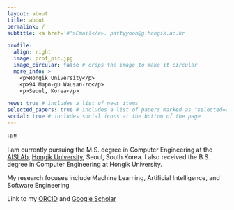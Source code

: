 ```yaml
---
layout: about
title: about
permalink: /
subtitle: <a href='#'>Email</a>. pattyyoon@g.hongik.ac.kr

profile:
  align: right
  image: prof_pic.jpg
  image_circular: false # crops the image to make it circular
  more_info: >
    <p>Hongik University</p>
    <p>94 Mapo-gu Wausan-ro</p>
    <p>Seoul, Korea</p>

news: true # includes a list of news items
selected_papers: true # includes a list of papers marked as "selected={true}"
social: true # includes social icons at the bottom of the page
---
```


Hi!! 

I am currently pursuing the M.S. degree in Computer Engineering at the [AISLAb](https://sites.google.com/view/aishongik),  [Hongik University](https://www.hongik.ac.kr/kr/index.do/), Seoul, South Korea. I also received the B.S. degree in Computer Engineering at Hongik University. 

My research focuses include Machine Learning, Artificial Intelligence, and Software Engineering

Link to my [ORCID](https://orcid.org/0009-0002-9774-2440/) and [Google Scholar](https://scholar.google.com/citations?hl=ko&user=r0a3v68AAAAJ/)



<!-- Put your address / P.O. box / other info right below your picture. You can also disable any of these elements by editing `profile` property of the YAML header of your `_pages/about.md`. Edit `_bibliography/papers.bib` and Jekyll will render your [publications page](/al-folio/publications/) automatically.

Link to your social media connections, too. This theme is set up to use [Font Awesome icons](https://fontawesome.com/) and [Academicons](https://jpswalsh.github.io/academicons/), like the ones below. Add your Facebook, Twitter, LinkedIn, Google Scholar, or just disable all of them. -->
